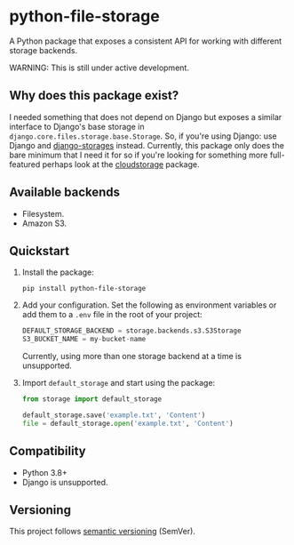 # python-file-storage

A Python package that exposes a consistent API for working with different
storage backends.

WARNING: This is still under active development.


## Why does this package exist?

I needed something that does not depend on Django but exposes a similar
interface to Django's base storage in `django.core.files.storage.base.Storage`.
So, if you're using Django: use Django and [django-storages][2] instead.
Currently, this package only does the bare minimum that I need it for so
if you're looking for something more full-featured perhaps look at the
[cloudstorage][3] package.


## Available backends

- Filesystem.
- Amazon S3.


## Quickstart

1. Install the package:
   ```
   pip install python-file-storage
   ```

1. Add your configuration. Set the following as environment variables or add
   them to a `.env` file in the root of your project:

   ```python
   DEFAULT_STORAGE_BACKEND = storage.backends.s3.S3Storage
   S3_BUCKET_NAME = my-bucket-name
   ```

   Currently, using more than one storage backend at a time is unsupported.

1. Import `default_storage` and start using the package:

   ```python
   from storage import default_storage

   default_storage.save('example.txt', 'Content')
   file = default_storage.open('example.txt', 'Content')
   ```


## Compatibility

- Python 3.8+
- Django is unsupported.


## Versioning

This project follows [semantic versioning][1] (SemVer).




[//]: # (Links)

[1]: https://semver.org/
[2]: https://github.com/jschneier/django-storages
[3]: https://github.com/scottwernervt/cloudstorage
